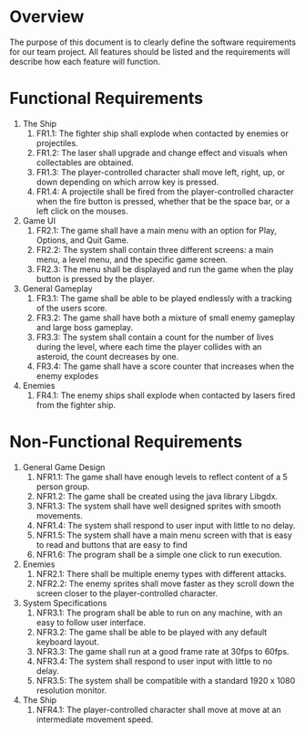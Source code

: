 # Overview

The purpose of this document is to clearly define the software requirements for our team project. All features should be listed and the requirements will describe how each feature will function.

# Functional Requirements

1. The Ship
    1. FR1.1: The fighter ship shall explode when contacted by enemies or projectiles.
    1. FR1.2: The laser shall upgrade and change effect and visuals when collectables are obtained.
    1. FR1.3: The player-controlled character shall move left, right, up, or down depending on which arrow key is pressed.
    1. FR1.4: A projectile shall be fired from the player-controlled character when the fire button is pressed, whether that be the space bar, or a left click on the mouses.
1. Game UI
    1. FR2.1: The game shall have a main menu with an option for Play, Options, and Quit Game.
    1. FR2.2: The system shall contain three different screens: a main menu, a level menu, and the specific game screen.
    1. FR2.3: The menu shall be displayed and run the game when the play button is pressed by the player.
1. General Gameplay
    1. FR3.1: The game shall be able to be played endlessly with a tracking of the users score.
    1. FR3.2: The game shall have both a mixture of small enemy gameplay and large boss gameplay.
    1. FR3.3: The system shall contain a count for the number of lives during the level, where each time the player collides with an asteroid, the count decreases by one.
    1. FR3.4: The game shall have a score counter that increases when the enemy explodes
1. Enemies
    1. FR4.1: The enemy ships shall explode when contacted by lasers fired from the fighter ship. 

# Non-Functional Requirements

1. General Game Design
    1. NFR1.1: The game shall have enough levels to reflect content of a 5 person group.
    1. NFR1.2: The game shall be created using the java library Libgdx.
    1. NFR1.3: The system shall have well designed sprites with smooth movements.
    1. NFR1.4: The system shall respond to user input with little to no delay.
    1. NFR1.5: The system shall have a main menu screen with that is easy to read and buttons that are easy to find
    1. NFR1.6: The program shall be a simple one click to run execution.
1. Enemies
    1. NFR2.1: There shall be multiple enemy types with different attacks. 
    1. NFR2.2: The enemy sprites shall move faster as they scroll down the screen closer to the player-controlled character. 
1. System Specifications
    1. NFR3.1: The program shall be able to run on any machine, with an easy to follow user interface.
    1. NFR3.2: The game shall be able to be played with any default keyboard layout.
    1. NFR3.3: The game shall run at a good frame rate at 30fps to 60fps.
    1. NFR3.4: The system shall respond to user input with little to no delay.
    1. NFR3.5: The system shall be compatible with a standard 1920 x 1080 resolution monitor.
1. The Ship
    1. NFR4.1:  The player-controlled character shall move at move at an intermediate movement speed.


